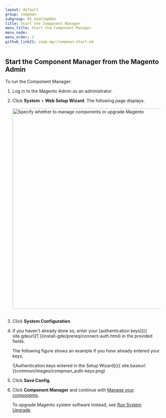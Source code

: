 ```yaml
---
layout: default 
group: compman
subgroup: 05_UseCompMan
title: Start the Component Manager
menu_title: Start the Component Manager
menu_node: 
menu_order: 2
github_link21: comp-mgr/compman-start.md
---
```


<h2 id="compman-access">Start the Component Manager from the Magento Admin</h2>
To run the Component Manager:

1.	Log in to the Magento Admin as an administrator.
2.	Click **System** > **Web Setup Wizard**.
	The following page displays.<br><br>
	<img src="{{ site.baseurl }}common/images/cman_upgr_initial.png" width="650px" alt="Specify whether to manage components or upgrade Magento"><br><br>
3.	Click **System Configuration**.
4.	If you haven't already done so, enter your [authentication keys]({{ site.gdeurl21 }}install-gde/prereq/connect-auth.html) in the provided fields.

	The following figure shows an example if you *have* already entered your keys.

	![Authentication keys entered in the Setup Wizard]({{ site.baseurl }}common/images/compman_auth-keys.png)
5.	Click **Save Config**.
3.	Click **Component Manager** and continue with <a href="{{ site.gdeurl21 }}comp-mgr/compman-main-pg.html">Manage your components</a>.

	To upgrade Magento system software instead, see <a href="{{ site.gdeurl21 }}comp-mgr/upgrader/upgrade-start.html">Run System Upgrade</a>.